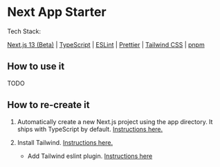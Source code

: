 # Next App Starter

Tech Stack:

[Next.js 13 (Beta)](https://beta.nextjs.org/docs/getting-started) | [TypeScript](https://www.typescriptlang.org/) | [ESLint](https://eslint.org/) | [Prettier](https://prettier.io/) | [Tailwind CSS](https://tailwindcss.com/) | [pnpm](https://pnpm.io/)

## How to use it

TODO

## How to re-create it

1.  Automatically create a new Next.js project using the app directory. It ships with TypeScript by default. [Instructions here.](https://beta.nextjs.org/docs/installation#automatic-installation)

1.  Install Tailwind. [Instructions here.](https://beta.nextjs.org/docs/styling/tailwind-css)

    -   Add Tailwind eslint plugin. [Instructions here](https://www.npmjs.com/package/eslint-plugin-tailwindcss)
